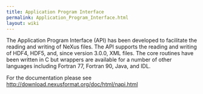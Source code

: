 ```yaml
---
title: Application Program Interface
permalink: Application_Program_Interface.html
layout: wiki
---
```


The Application Program Interface (API) has been developed to facilitate
the reading and writing of NeXus files. The API supports the reading and
writing of HDF4, HDF5, and, since version 3.0.0, XML files. The core
routines have been written in C but wrappers are available for a number
of other languages including Fortran 77, Fortran 90, Java, and IDL.

For the documentation please see
<http://download.nexusformat.org/doc/html/napi.html>
